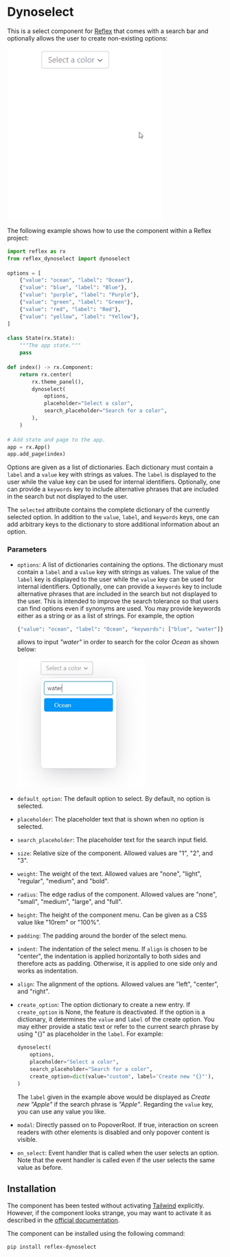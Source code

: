 # Dynoselect

This is a select component for [Reflex](https://reflex.dev) that comes with a search bar 
and optionally allows the user to create non-existing options:

<img src="data/demo.gif" height="400px">

The following example shows how to use the component within a Reflex project:

```py
import reflex as rx
from reflex_dynoselect import dynoselect

options = [
    {"value": "ocean", "label": "Ocean"},
    {"value": "blue", "label": "Blue"},
    {"value": "purple", "label": "Purple"},
    {"value": "green", "label": "Green"},
    {"value": "red", "label": "Red"},
    {"value": "yellow", "label": "Yellow"},
]

class State(rx.State):
    """The app state."""
    pass

def index() -> rx.Component:
    return rx.center(
        rx.theme_panel(),
        dynoselect(
            options,
            placeholder="Select a color",
            search_placeholder="Search for a color",
        ),
    )

# Add state and page to the app.
app = rx.App()
app.add_page(index)
```

Options are given as a list of dictionaries. Each dictionary must contain a `label`
and a `value` key with strings as values. The `label` is displayed to the user while
the value key can be used for internal identifiers. Optionally, one can provide a 
`keywords` key to include alternative phrases that are included in the search but
not displayed to the user.

The `selected` attribute contains the complete dictionary of the currently selected 
option. In addition to the `value`, `label`, and `keywords` keys, one can add
arbitrary keys to the dictionary to store additional information about an option.

### Parameters
- `options`: A list of dictionaries containing the options. The dictionary
    must contain a `label` and a `value` key with strings as values. The value of the
    `label` key is displayed to the user while the `value` key can be used for internal
    identifiers. Optionally, one can provide a `keywords` key to include alternative 
    phrases that are included in the search but not displayed to the user. This is 
    intended to improve the search tolerance so that users can find options even 
    if synonyms are used. You may provide keywords either as a string or as a list
    of strings. For example, the option
    ```py
    {"value": "ocean", "label": "Ocean", "keywords": ["blue", "water"]}
    ```
    allows to input _"water"_ in order to search for the color _Ocean_ as shown below:

    <img src="data/keyword-search.jpg" height="300px">
- `default_option`: The default option to select. By default, no option is
    selected.
- `placeholder`: The placeholder text that is shown when no option is selected.
- `search_placeholder`: The placeholder text for the search input field.
- `size`: Relative size of the component. Allowed values are "1", "2", and "3".
- `weight`: The weight of the text. Allowed values are "none", "light", 
    "regular", "medium", and "bold".
- `radius`: The edge radius of the component. Allowed values are "none",
    "small", "medium", "large", and "full".
- `height`: The height of the component menu. Can be given as a CSS value
    like "10rem" or "100%".
- `padding`: The padding around the border of the select menu.
- `indent`: The indentation of the select menu. If `align` is chosen to be
    "center", the indentation is applied horizontally to both sides and
    therefore acts as padding. Otherwise, it is applied to one side only
    and works as indentation.
- `align`: The alignment of the options. Allowed values are "left",
    "center", and "right".
- `create_option`: The option dictionary to create a new entry. If `create_option` is 
    None, the feature is deactivated. If the option is a dictionary, it determines the 
    `value` and `label` of the create option. You may either provide a static text
    or refer to the current search phrase by using "{}" as placeholder in the
    `label`. For example:
    ```py
    dynoselect(
        options,
        placeholder="Select a color",
        search_placeholder="Search for a color",
        create_option=dict(value="custom", label='Create new "{}"'),
    )
    ```
    The `label` given in the example above would be displayed as _Create new "Apple"_ if 
    the search phrase is _"Apple"_. Regarding the `value` key, you can use any 
    value you like.   
- `modal`: Directly passed on to PopoverRoot. If true, interaction on screen 
    readers with other elements is disabled and only popover content 
    is visible.
- `on_select`: Event handler that is called when the user selects an option. Note
    that the event handler is called even if the user selects the same value
    as before.

## Installation
The component has been tested without activating [Tailwind](https://tailwindcss.com/) 
explicitly. However, if the component looks strange, you may want to activate it as 
described in the [official documentation](https://reflex.dev/docs/styling/overview/#tailwind).

The component can be installed using the following command:
```bash
pip install reflex-dynoselect
```

